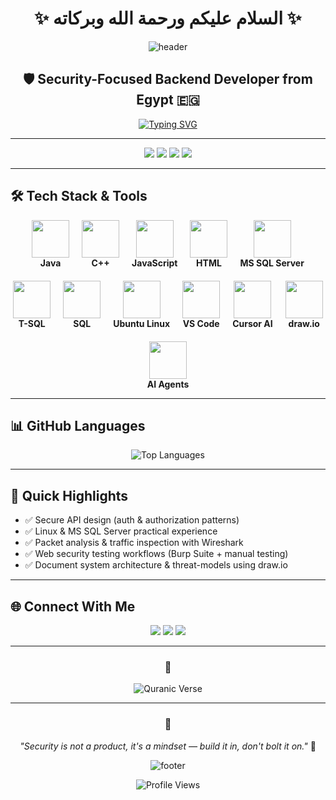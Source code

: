 <div align="center">

# ✨ السلام عليكم ورحمة الله وبركاته ✨

<img src="https://capsule-render.vercel.app/api?type=waving&color=gradient&height=160&section=header&text=Ahmed%20Elshamy&fontSize=60&fontAlignY=35&animation=twinkling&fontColor=white" alt="header"/>

</div>

<h2 align="center">🛡️ Security-Focused Backend Developer from Egypt 🇪🇬</h2>

<div align="center">

[![Typing SVG](https://readme-typing-svg.herokuapp.com?font=Fira+Code&size=18&duration=3000&pause=1000&color=36BCF7&center=true&vCenter=true&width=750&height=52&lines=🔒+Security+Engineer+%7C+Backend+Developer;🛡️+Building+Secure+%26+Scalable+Systems;💻+Threat+Modeling+%7C+Secure+API+Design;⚔️+Penetration+Testing+%26+Code+Review)](https://git.io/typing-svg)

</div>

---

<p align="center"> 
<img src="https://img.shields.io/badge/RED-Security-FF0000?style=for-the-badge&logo=security&logoColor=white"/>
<img src="https://img.shields.io/badge/Track-Security%20Engineering-4B0082?style=for-the-badge&labelColor=1a1a1a"/> 
<img src="https://img.shields.io/badge/Specialization-Secure%20Backend%20%7C%20Web%20Security-FF6B35?style=for-the-badge&labelColor=1a1a1a"/> 
<img src="https://img.shields.io/badge/Status-Open%20to%20Collaborate-00D9FF?style=for-the-badge&labelColor=1a1a1a"/>
</p>

---

## 🛠️ Tech Stack & Tools

<div align="center" style="display:flex; flex-wrap: wrap; justify-content: center; gap: 20px;">

<a href="#" title="Java" style="text-decoration:none; color:inherit;">
  <img src="https://skillicons.dev/icons?i=java" width="60" height="60" style="transition: transform 0.3s;" onmouseover="this.style.transform='scale(1.3)'" onmouseout="this.style.transform='scale(1)'" />
  <br/><strong>Java</strong>
</a>

<a href="#" title="C++" style="text-decoration:none; color:inherit;">
  <img src="https://skillicons.dev/icons?i=cpp" width="60" height="60" style="transition: transform 0.3s;" onmouseover="this.style.transform='scale(1.3)'" onmouseout="this.style.transform='scale(1)'" />
  <br/><strong>C++</strong>
</a>

<a href="#" title="JavaScript" style="text-decoration:none; color:inherit;">
  <img src="https://skillicons.dev/icons?i=js" width="60" height="60" style="transition: transform 0.3s;" onmouseover="this.style.transform='scale(1.3)'" onmouseout="this.style.transform='scale(1)'" />
  <br/><strong>JavaScript</strong>
</a>

<a href="#" title="HTML" style="text-decoration:none; color:inherit;">
  <img src="https://skillicons.dev/icons?i=html" width="60" height="60" style="transition: transform 0.3s;" onmouseover="this.style.transform='scale(1.3)'" onmouseout="this.style.transform='scale(1)'" />
  <br/><strong>HTML</strong>
</a>

<a href="#" title="MS SQL Server" style="text-decoration:none; color:inherit;">
  <img src="https://img.icons8.com/fluency/48/microsoft-sql-server.png" width="60" height="60" style="transition: transform 0.3s;" onmouseover="this.style.transform='scale(1.3)'" onmouseout="this.style.transform='scale(1)'" />
  <br/><strong>MS SQL Server</strong>
</a>

<a href="#" title="T-SQL" style="text-decoration:none; color:inherit;">
  <img src="https://skillicons.dev/icons?i=tsql" width="60" height="60" style="transition: transform 0.3s;" onmouseover="this.style.transform='scale(1.3)'" onmouseout="this.style.transform='scale(1)'" />
  <br/><strong>T-SQL</strong>
</a>

<a href="#" title="SQL" style="text-decoration:none; color:inherit;">
  <img src="https://skillicons.dev/icons?i=sql" width="60" height="60" style="transition: transform 0.3s;" onmouseover="this.style.transform='scale(1.3)'" onmouseout="this.style.transform='scale(1)'" />
  <br/><strong>SQL</strong>
</a>

<a href="#" title="Ubuntu Linux" style="text-decoration:none; color:inherit;">
  <img src="https://skillicons.dev/icons?i=ubuntu" width="60" height="60" style="transition: transform 0.3s;" onmouseover="this.style.transform='scale(1.3)'" onmouseout="this.style.transform='scale(1)'" />
  <br/><strong>Ubuntu Linux</strong>
</a>

<a href="#" title="VS Code" style="text-decoration:none; color:inherit;">
  <img src="https://skillicons.dev/icons?i=vscode" width="60" height="60" style="transition: transform 0.3s;" onmouseover="this.style.transform='scale(1.3)'" onmouseout="this.style.transform='scale(1)'" />
  <br/><strong>VS Code</strong>
</a>

<a href="#" title="Cursor AI" style="text-decoration:none; color:inherit;">
  <img src="https://img.icons8.com/ios-filled/50/000000/cursor.png" width="60" height="60" style="transition: transform 0.3s;" onmouseover="this.style.transform='scale(1.3)'" onmouseout="this.style.transform='scale(1)'" />
  <br/><strong>Cursor AI</strong>
</a>

<a href="#" title="draw.io" style="text-decoration:none; color:inherit;">
  <img src="https://img.icons8.com/color/96/000000/diagram.png" width="60" height="60" style="transition: transform 0.3s;" onmouseover="this.style.transform='scale(1.3)'" onmouseout="this.style.transform='scale(1)'" />
  <br/><strong>draw.io</strong>
</a>

<a href="#" title="AI Agents" style="text-decoration:none; color:inherit;">
  <img src="https://skillicons.dev/icons?i=ai" width="60" height="60" style="transition: transform 0.3s;" onmouseover="this.style.transform='scale(1.3)'" onmouseout="this.style.transform='scale(1)'" />
  <br/><strong>AI Agents</strong>
</a>

</div>

---

## 📊 GitHub Languages

<p align="center">
<img src="https://github-readme-stats.vercel.app/api/top-langs/?username=AK-Elshamy&layout=compact&theme=tokyonight" alt="Top Languages"/>
</p>

---

## 🔎 Quick Highlights

- ✅ Secure API design (auth & authorization patterns)   
- ✅ Linux & MS SQL Server practical experience   
- ✅ Packet analysis & traffic inspection with Wireshark   
- ✅ Web security testing workflows (Burp Suite + manual testing)   
- ✅ Document system architecture & threat-models using draw.io

---

## 🌐 Connect With Me

<div align="center">

<a href="mailto:ahmed.khalid.elshamy37@gmail.com"><img src="https://img.shields.io/badge/Gmail-D14836?style=for-the-badge&logo=gmail&logoColor=white"/></a>
<a href="https://www.linkedin.com/in/a-elshamy"><img src="https://img.shields.io/badge/LinkedIn-0077B5?style=for-the-badge&logo=linkedin&logoColor=white"/></a>
<a href="https://x.com/El_shamy_"><img src="https://img.shields.io/badge/X-000000?style=for-the-badge&logo=x&logoColor=white"/></a>

</div>

---

<div align="center">

### 🕌  
<img src="https://readme-typing-svg.herokuapp.com?font=Amiri&size=16&duration=4000&pause=2000&color=36BCF7&center=true&vCenter=true&width=700&height=50&lines=وَقُل+رَّبِّ+أَدْخِلْنِي+مُدْخَلَ+صِدْقٍ+وَأَخْرِجْنِي+مُخْرَجَ+صِدْقٍ;وَاجْعَل+لِّي+مِن+لَّدُنكَ+سُلْطَانًا+نَّصِيرًا" alt="Quranic Verse"/>

---

### 💭  
*"Security is not a product, it's a mindset — build it in, don't bolt it on."* 🔐

<img src="https://capsule-render.vercel.app/api?type=waving&color=gradient&height=80&section=footer" alt="footer"/>

![Profile Views](https://komarev.com/ghpvc/?username=AK-Elshamy&color=blue&style=flat&label=Profile+Views&count=600)

</div>
